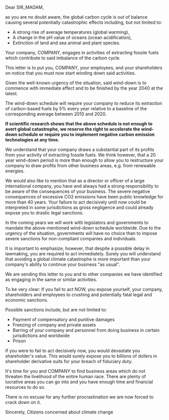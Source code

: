 Dear SIR_MADAM,

as you are no doubt aware, the global carbon cycle is
out of balance causing several potentially catastrophic effects
including, but not limited to:
* A strong rise of average temperatures (global warming),
* A change in the pH value of oceans (ocean acidification),
* Extinction of land and sea animal and plant species.

Your company, COMPANY, engages in activities of extracting
fossile fuels which contribute to said imbalance of the carbon cycle.

This letter is to put you, COMPANY, your employees,
and your shareholders on notice that you must now
start winding down said activities.

Given the well-known urgency of the situation, said wind-down is 
to commence with immediate effect and to be finished by the year 
2040 at the latest.  

The wind-down
schedule will require your company to reduce its extraction of
carbon-based fuels by 5% every year relative to a baseline
of the corresponding average between 2010 and 2020.

__If scientific research shows that the above schedule is not
enough to avert global catastrophe, we reserve the right
to accelerate the wind-down schedule or require
you to implement negative carbon emission technologies
at any time.__

We understand that your company draws a substantial part
of its profits from your activity of extracting fossile fuels.
We think however, that a 20 year wind-down period is more
than enough to allow you to restructure your company to 
draw profits from other business areas, e.g. from
renewable energies.

We would also like to mention that as a director or officer
of a large international company, you have and always had
a strong responsibility
to be aware of the consequences of your business.  The 
severe negative consequences of excessive CO2 emissions 
have been public knowledge for more than 40 years.  Your
failure to act decisively until now could be interpreted
in some jurisdictions as gross negligence 
and could already expose you to drastic legal sanctions.

In the coming years we will work with legislators and 
governments to mandate the above-mentioned wind-down schedule worldwide.
Due to the urgency of the situation, governments will
have no choice than to impose severe sanctions for non-compliant
companies and individuals.

It is important to emphasize, however, that despite a possible
delay in lawmaking, you are required to act immediately.
Surely you will understand that avoiding a global
climate catastrophe is more important than your company's
ability to continue your business "as usual".

We are sending this
letter to you and to other companies we have identified as
engaging in the same or similar activities.

To be very clear: If you fail to act NOW, you expose 
yourself, your company, shareholders and employees to 
crushing and potentially fatal legal and economic sanctions.

Possible sanctions include, but are not limited to:
* Payment of compensatory and punitive damages
* Freezing of company and private assets
* Barring of your company and personnel from doing business
  in certain jurisdictions and worldwide
* Prison

If you were to fail to act decisively now, you would devastate
you shareholder's value.  This would surely expose you to billions
of dollers in shareholder derivative suits for your breach
of fiduciary duty.

It's time for you and COMPANY to find business areas which
do not threaten the livelihood of the entire human race.  There
are plenty of lucrative areas you can go into and you have
enough time and financial resources to do so.

There is no excuse for any further procrastination
we are now forced to crack down on it.

Sincerely,
Citizens concerned about climate change
